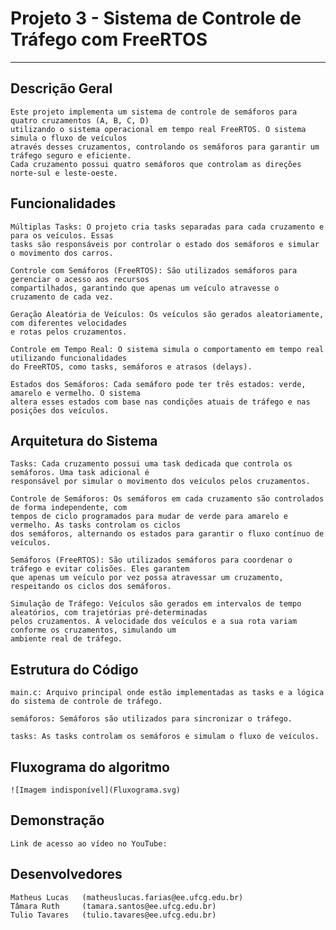 
# Projeto 3 - Sistema de Controle de Tráfego com FreeRTOS

---

## Descrição Geral
    Este projeto implementa um sistema de controle de semáforos para quatro cruzamentos (A, B, C, D)
    utilizando o sistema operacional em tempo real FreeRTOS. O sistema simula o fluxo de veículos
    através desses cruzamentos, controlando os semáforos para garantir um tráfego seguro e eficiente.
    Cada cruzamento possui quatro semáforos que controlam as direções norte-sul e leste-oeste.

## Funcionalidades
    Múltiplas Tasks: O projeto cria tasks separadas para cada cruzamento e para os veículos. Essas
    tasks são responsáveis por controlar o estado dos semáforos e simular o movimento dos carros.
    
    Controle com Semáforos (FreeRTOS): São utilizados semáforos para gerenciar o acesso aos recursos
    compartilhados, garantindo que apenas um veículo atravesse o cruzamento de cada vez.
    
    Geração Aleatória de Veículos: Os veículos são gerados aleatoriamente, com diferentes velocidades
    e rotas pelos cruzamentos.
    
    Controle em Tempo Real: O sistema simula o comportamento em tempo real utilizando funcionalidades
    do FreeRTOS, como tasks, semáforos e atrasos (delays).
    
    Estados dos Semáforos: Cada semáforo pode ter três estados: verde, amarelo e vermelho. O sistema
    altera esses estados com base nas condições atuais de tráfego e nas posições dos veículos.

## Arquitetura do Sistema
    Tasks: Cada cruzamento possui uma task dedicada que controla os semáforos. Uma task adicional é 
    responsável por simular o movimento dos veículos pelos cruzamentos.
    
    Controle de Semáforos: Os semáforos em cada cruzamento são controlados de forma independente, com
    tempos de ciclo programados para mudar de verde para amarelo e vermelho. As tasks controlam os ciclos
    dos semáforos, alternando os estados para garantir o fluxo contínuo de veículos.
    
    Semáforos (FreeRTOS): São utilizados semáforos para coordenar o tráfego e evitar colisões. Eles garantem
    que apenas um veículo por vez possa atravessar um cruzamento, respeitando os ciclos dos semáforos.
    
    Simulação de Tráfego: Veículos são gerados em intervalos de tempo aleatórios, com trajetórias pré-determinadas
    pelos cruzamentos. A velocidade dos veículos e a sua rota variam conforme os cruzamentos, simulando um 
    ambiente real de tráfego.

## Estrutura do Código
    main.c: Arquivo principal onde estão implementadas as tasks e a lógica do sistema de controle de tráfego.
    
    semáforos: Semáforos são utilizados para sincronizar o tráfego.
    
    tasks: As tasks controlam os semáforos e simulam o fluxo de veículos.

## Fluxograma do algoritmo
    ![Imagem indisponível](Fluxograma.svg)

## Demonstração
    Link de acesso ao vídeo no YouTube: 

## Desenvolvedores
    Matheus Lucas   (matheuslucas.farias@ee.ufcg.edu.br)
    Tâmara Ruth     (tamara.santos@ee.ufcg.edu.br)
    Tulio Tavares   (tulio.tavares@ee.ufcg.edu.br)


  

